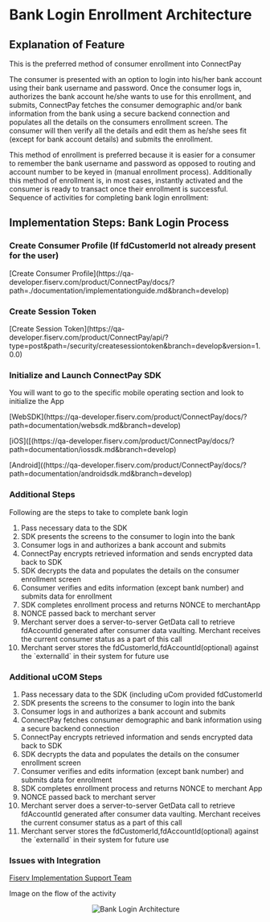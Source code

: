 # Bank Login Enrollment Architecture
## Explanation of Feature
This is the preferred method of consumer enrollment into ConnectPay
<!-- theme: danger 
>For uCom merchants, you will continue to Create Session Token as well as Initialize and launch ConnectPay SDK. However, you will want to follow the additional uCom steps section instead of additional steps:
-->
<p>
The consumer is presented with an option to login into his/her bank account using their bank username and password. Once the consumer logs in, authorizes the bank account he/she wants to use for this enrollment, and submits, ConnectPay fetches the consumer demographic and/or bank information from the bank using a secure backend connection and populates all the details on the consumers enrollment screen. The consumer will then verify all the details and edit them as he/she sees fit (except for bank account details) and submits the enrollment.
</p>
<p>
This method of enrollment is preferred because it is easier for a consumer to remember the bank username and password as opposed to routing and account number to be keyed in (manual enrollment process). Additionally this method of enrollment is, in most cases, instantly activated and the consumer is ready to transact once their enrollment is successful.
Sequence of activities for completing bank login enrollment:
</p>

## Implementation Steps: Bank Login Process
### Create Consumer Profile (If fdCustomerId not already present for the user) 
<p>
[Create Consumer Profile](https://qa-developer.fiserv.com/product/ConnectPay/docs/?path=./documentation/implementationguide.md&branch=develop)
</p>

### Create Session Token 
<p>
[Create Session Token](https://qa-developer.fiserv.com/product/ConnectPay/api/?type=post&path=/security/createsessiontoken&branch=develop&version=1.0.0)
</p>

### Initialize and Launch ConnectPay SDK 
You will want to go to the specific mobile operating section and look to initialize the App
<p>
[WebSDK](https://qa-developer.fiserv.com/product/ConnectPay/docs/?path=documentation/websdk.md&branch=develop)
</p>
<p>
[iOS]([(https://qa-developer.fiserv.com/product/ConnectPay/docs/?path=documentation/iossdk.md&branch=develop)
</p>
<p>
[Android]((https://qa-developer.fiserv.com/product/ConnectPay/docs/?path=documentation/androidsdk.md&branch=develop)
</p>

### Additional Steps
<p>Following are the steps to take to complete bank login</p>
<ol>
  <li>Pass necessary data to the SDK </li>
  <li>SDK presents the screens to the consumer to login into the bank </li>
  <li>Consumer logs in and authorizes a bank account and submits</li>
  <li>ConnectPay encrypts retrieved information and sends encrypted data back to SDK</li>
  <li>SDK decrypts the data and populates the details on the consumer enrollment screen</li>
  <li>Consumer verifies and edits information (except bank number) and submits data for enrollment</li>
  <li>SDK completes enrollment process and returns NONCE to merchantApp</li>
  <li>NONCE passed back to merchant server</li>
  <li>Merchant server does a server-to-server GetData call to retrieve fdAccountId generated after consumer data vaulting. Merchant receives the current consumer status as a part of this call</li>
  <li>Merchant server stores the fdCustomerId,fdAccountId(optional) against the `externalId` in their system for future use</li>
</ol>

### Additional uCOM Steps
<ol>
<li>Pass necessary data to the SDK (including uCom provided fdCustomerId</li>
<li>SDK presents the screens to the consumer to login into the bank </li>
<li>Consumer logs in and authorizes a bank account and submits</li>
<li>ConnectPay fetches consumer demographic and bank information using a secure backend connection</li>
<li>ConnectPay encrypts retrieved information and sends encrypted data back to SDK</li>
<li>SDK decrypts the data and populates the details on the consumer enrollment screen</li>
<li>Consumer verifies and edits information (except bank number) and submits data for enrollment</li>
<li>SDK completes enrollment process and returns NONCE to merchant App</li>
<li>NONCE passed back to merchant server</li>
<li>Merchant server does a server-to-server GetData call to retrieve fdAccountId generated after consumer data vaulting. Merchant receives the current consumer status as a part of this call</li>
<li>Merchant server stores the fdCustomerId,fdAccountId(optional) against the `externalId` in their system for future use</li>
</ol>

### Issues with Integration
[Fiserv Implementation Support Team](mailto:DL-GBL-VASDelivery@fiserv.com)
<p>Image on the flow of the activity</p>
<center><img src="https://raw.githubusercontent.com/Fiserv/connect-pay/develop/assets/images/Online Bank Login Enrollment Architecture.png" alt="Bank Login Architecture" class="center"></center>

